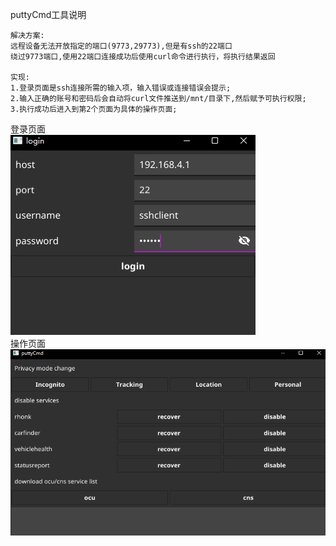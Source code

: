 puttyCmd工具说明

```text
解决方案:
远程设备无法开放指定的端口(9773,29773),但是有ssh的22端口
绕过9773端口,使用22端口连接成功后使用curl命令进行执行，将执行结果返回

实现:
1.登录页面是ssh连接所需的输入项，输入错误或连接错误会提示;
2.输入正确的账号和密码后会自动将curl文件推送到/mnt/目录下,然后赋予可执行权限;
3.执行成功后进入到第2个页面为具体的操作页面;
```
登录页面    
![img.png](.github/login.png)     
操作页面    
![img_1.png](.github/main.png)     
